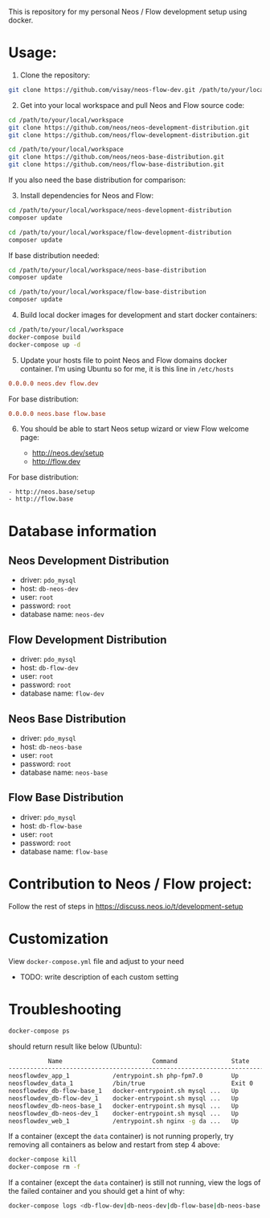 This is repository for my personal Neos / Flow development setup using docker.

Usage:
=====

1. Clone the repository:

```bash
git clone https://github.com/visay/neos-flow-dev.git /path/to/your/local/workspace
```

2. Get into your local workspace and pull Neos and Flow source code:

```bash
cd /path/to/your/local/workspace
git clone https://github.com/neos/neos-development-distribution.git
git clone https://github.com/neos/flow-development-distribution.git
```

```bash
cd /path/to/your/local/workspace
git clone https://github.com/neos/neos-base-distribution.git
git clone https://github.com/neos/flow-base-distribution.git
```

If you also need the base distribution for comparison:

3. Install dependencies for Neos and Flow:

```bash
cd /path/to/your/local/workspace/neos-development-distribution
composer update

cd /path/to/your/local/workspace/flow-development-distribution
composer update
```

If base distribution needed:

```bash
cd /path/to/your/local/workspace/neos-base-distribution
composer update

cd /path/to/your/local/workspace/flow-base-distribution
composer update
```

4. Build local docker images for development and start docker containers:

```bash
cd /path/to/your/local/workspace
docker-compose build
docker-compose up -d
```

5. Update your hosts file to point Neos and Flow domains docker container. I'm using Ubuntu so for me, it is this line
in `/etc/hosts`

```ini
0.0.0.0 neos.dev flow.dev
```

For base distribution:

```ini
0.0.0.0 neos.base flow.base
```

6. You should be able to start Neos setup wizard or view Flow welcome page:

	- http://neos.dev/setup
	- http://flow.dev

For base distribution:

	- http://neos.base/setup
	- http://flow.base

Database information
====================

Neos Development Distribution
-----------------------------

- driver: `pdo_mysql`
- host: `db-neos-dev`
- user: `root`
- password: `root`
- database name: `neos-dev`

Flow Development Distribution
-----------------------------

- driver: `pdo_mysql`
- host: `db-flow-dev`
- user: `root`
- password: `root`
- database name: `flow-dev`

Neos Base Distribution
-----------------------------

- driver: `pdo_mysql`
- host: `db-neos-base`
- user: `root`
- password: `root`
- database name: `neos-base`

Flow Base Distribution
-----------------------------

- driver: `pdo_mysql`
- host: `db-flow-base`
- user: `root`
- password: `root`
- database name: `flow-base`

Contribution to Neos / Flow project:
====================================

Follow the rest of steps in https://discuss.neos.io/t/development-setup

Customization
=============

View `docker-compose.yml` file and adjust to your need 

- TODO: write description of each custom setting

Troubleshooting
===============

```bash
docker-compose ps
```

should return result like below (Ubuntu):

```bash
           Name                         Command               State               Ports
--------------------------------------------------------------------------------------------------
neosflowdev_app_1            /entrypoint.sh php-fpm7.0        Up       9000/tcp
neosflowdev_data_1           /bin/true                        Exit 0
neosflowdev_db-flow-base_1   docker-entrypoint.sh mysql ...   Up       3306/tcp
neosflowdev_db-flow-dev_1    docker-entrypoint.sh mysql ...   Up       3306/tcp
neosflowdev_db-neos-base_1   docker-entrypoint.sh mysql ...   Up       3306/tcp
neosflowdev_db-neos-dev_1    docker-entrypoint.sh mysql ...   Up       3306/tcp
neosflowdev_web_1            /entrypoint.sh nginx -g da ...   Up       443/tcp, 0.0.0.0:80->80/tcp
```

If a container (except the `data` container) is not running properly, try removing all containers as below and 
restart from step 4 above:

```bash
docker-compose kill
docker-compose rm -f
```

If a container (except the `data` container) is still not running, view the logs of the failed container and you should
get a hint of why:

```bash
docker-compose logs <db-flow-dev|db-neos-dev|db-flow-base|db-neos-base|web|app>
```
